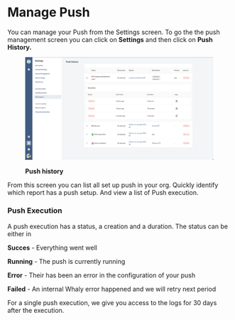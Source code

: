# Manage Push

You can manage your Push from the Settings screen. To go the the push management screen you can click on **Settings** and then click on **Push History.**

<figure><img src="../../.gitbook/assets/image (6).png" alt=""><figcaption><p><strong>Push history</strong></p></figcaption></figure>

From this screen you can list all set up push in your org. Quickly identify which report has a push setup. And view a list of Push execution.

### Push Execution

A push execution has a status, a creation and a duration. The status can be either in

**Succes** - Everything went well

**Running** - The push is currently running

**Error** - Their has been an error in the configuration of your push

**Failed** - An internal Whaly error happened and we will retry next period



For a single push execution, we give you access to the logs for 30 days after the execution.
